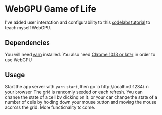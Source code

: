 # WebGPU Game of Life

I've added user interaction and configurability to this [codelabs tutorial](https://codelabs.developers.google.com/your-first-webgpu-app#0) to teach myself WebGPU.

## Dependencies

You will need [yarn](https://yarnpkg.com/) installed. You also need [Chrome 10.13 or later](https://www.google.com/chrome/) in order to use WebGPU

## Usage

Start the app server with `yarn start`, then go to http://localhost:1234/ in your browser. The grid is randomly seeded on each refresh. You can change the state of a cell by clicking on it, or your can change the state of a number of cells by holding down your mouse button and moving the mouse accross the grid. More functionality to come.